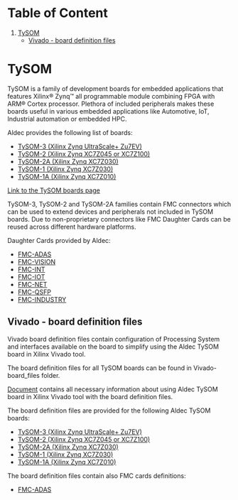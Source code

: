 # Table of Content
1. [TySOM](#tysom_main)
   - [Vivado - board definition files](#tysom_board_def_files)

<a name="tysom_main"/>

# TySOM

TySOM is a family of development boards for embedded applications that features Xilinx® Zynq™ all programmable module combining FPGA with ARM® Cortex processor. Plethora of included peripherals makes these boards useful in various embedded applications like Automotive, IoT, Industrial automation or embedded HPC.

Aldec provides the following list of boards:
-	[TySOM-3 (Xilinx Zynq UltraScale+ Zu7EV)](https://www.aldec.com/en/products/emulation/tysom_boards/zynq_ultrascale_mpsoc_boards/tysom_3)
-	[TySOM-2 (Xilinx Zynq XC7Z045 or XC7Z100)](https://www.aldec.com/en/products/emulation/tysom_boards/zynq_7000/tysom_2)
-	[TySOM-2A (Xilinx Zynq XC7Z030)](https://www.aldec.com/en/products/emulation/tysom_boards/zynq_7000/tysom_2a)
-	[TySOM-1 (Xilinx Zynq XC7Z030)](https://www.aldec.com/en/products/emulation/tysom_boards/zynq_7000/tysom_1)
-	[TySOM-1A (Xilinx Zynq XC7Z010)](https://www.aldec.com/en/products/emulation/tysom_boards/zynq_7000/tysom_1a)

[Link to the TySOM boards page](https://www.aldec.com/en/products/emulation/tysom_boards)

TySOM-3, TySOM-2 and TySOM-2A families contain FMC connectors which can be used to extend devices and peripherals not included in TySOM boards. Due to non-proprietary connectors like FMC Daughter Cards can be reused across different hardware platforms.

Daughter Cards provided by Aldec:
-	[FMC-ADAS](https://www.aldec.com/en/products/emulation/daughter_cards/fmc_daughter/fmc_adas)
-	[FMC-VISION](https://www.aldec.com/en/products/emulation/daughter_cards/fmc_daughter/fmc_vision)
-	[FMC-INT](https://www.aldec.com/en/products/emulation/daughter_cards/fmc_daughter/fmc_intf)
-	[FMC-IOT](https://www.aldec.com/en/products/emulation/daughter_cards/fmc_daughter/fmc_iot)
-	[FMC-NET](https://www.aldec.com/en/products/emulation/daughter_cards/fmc_daughter/fmc_net)
-	[FMC-QSFP](https://www.aldec.com/en/products/emulation/daughter_cards/fmc_daughter/fmc_qsfp)
-	[FMC-INDUSTRY](https://www.aldec.com/en/products/emulation/daughter_cards/fmc_daughter/fmc_industry)

<a name="tysom_sdx_platforms"/>

## Vivado - board definition files

Vivado board definition files contain configuration of Processing System and interfaces available on the board to simplify using the Aldec TySOM board in Xilinx Vivado tool.

The board definition files for all TySOM boards can be found in Vivado-board_files folder.

[Document](https://github.com/Aldecinc/TySOM/blob/master/Vivado-board_files/How_to_build_an_FPGA_design_for_Aldec_TySOM_boards_using_board_definition_in_Xilinx_Vivado.pdf) contains all necessary information about using Aldec TySOM board in Xilinx Vivado tool with the board definition files.

The board definition files are provided for the following Aldec TySOM boards:
-	[TySOM-3 (Xilinx Zynq UltraScale+ Zu7EV)](https://www.aldec.com/en/products/emulation/tysom_boards/zynq_ultrascale_mpsoc_boards/tysom_3)
-	[TySOM-2 (Xilinx Zynq XC7Z045 or XC7Z100)](https://www.aldec.com/en/products/emulation/tysom_boards/zynq_7000/tysom_2)
-	[TySOM-2A (Xilinx Zynq XC7Z030)](https://www.aldec.com/en/products/emulation/tysom_boards/zynq_7000/tysom_2a)
-	[TySOM-1 (Xilinx Zynq XC7Z030)](https://www.aldec.com/en/products/emulation/tysom_boards/zynq_7000/tysom_1)
-	[TySOM-1A (Xilinx Zynq XC7Z010)](https://www.aldec.com/en/products/emulation/tysom_boards/zynq_7000/tysom_1a)

The board definition files contain also FMC cards definitions:
-	[FMC-ADAS](https://www.aldec.com/en/products/emulation/daughter_cards/fmc_daughter/fmc_adas)
